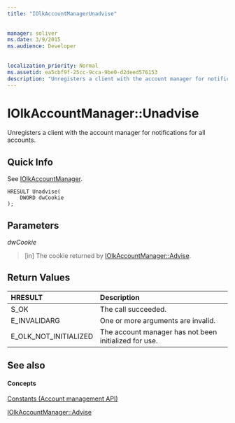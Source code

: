 ```yaml
---
title: "IOlkAccountManagerUnadvise"
 
 
manager: soliver
ms.date: 3/9/2015
ms.audience: Developer
 
 
localization_priority: Normal
ms.assetid: ea5cbf9f-25cc-9cca-9be0-d2deed576153
description: "Unregisters a client with the account manager for notifications for all accounts."
---
```


# IOlkAccountManager::Unadvise

Unregisters a client with the account manager for notifications for all accounts. 
  
## Quick Info

See [IOlkAccountManager](iolkaccountmanager.md).
  
```
HRESULT Unadvise(
    DWORD dwCookie
);

```

## Parameters

 _dwCookie_
  
> [in] The cookie returned by [IOlkAccountManager::Advise](iolkaccountmanager-advise.md).
    
## Return Values

|**HRESULT**|**Description**|
|:-----|:-----|
|S_OK  <br/> |The call succeeded.  <br/> |
|E_INVALIDARG  <br/> |One or more arguments are invalid.  <br/> |
|E_OLK_NOT_INITIALIZED  <br/> |The account manager has not been initialized for use.  <br/> |
   
## See also

#### Concepts

[Constants (Account management API)](constants-account-management-api.md)
  
[IOlkAccountManager::Advise](iolkaccountmanager-advise.md)

